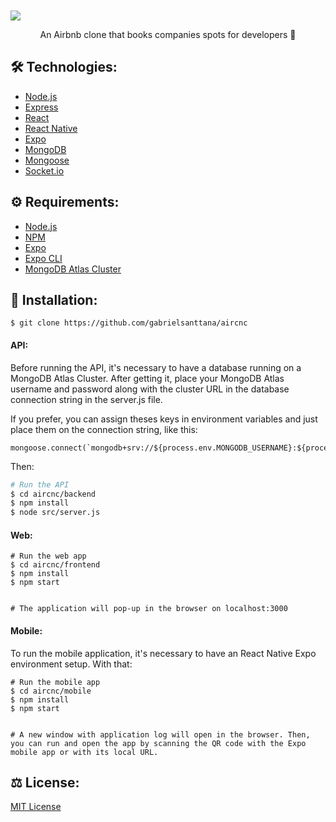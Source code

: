 # <div align="center" style="margin-bottom: 50px">
  <img src="https://github.com/gabrielsanttana/aircnc/blob/master/mobile/assets/logo.png?raw=true)"/>
</div>

<p align="center">An Airbnb clone that books companies spots for developers 🏢</p>

## 🛠️ Technologies:

<ul>
  <li><a href="https://nodejs.org/en/">Node.js</a></li>
  <li><a href="https://expressjs.com/">Express</a></li>
  <li><a href="https://reactjs.org/">React</a></li>
  <li><a href="https://reactnative.dev/">React Native</a></li>
  <li><a href="https://expo.io/">Expo</a></li>
  <li><a href="https://www.mongodb.com/">MongoDB</a></li>
  <li><a href="https://mongoosejs.com/">Mongoose</a></li>
  <li><a href="https://socket.io/">Socket.io</a></li>
</ul>

## ⚙️ Requirements:

<ul>
  <li><a href="https://nodejs.org/en/">Node.js</a></li>
  <li><a href="https://www.npmjs.com/">NPM</a></li>
  <li><a href="https://expo.io/">Expo</a></li>
  <li><a href="https://expo.io/">Expo CLI</a></li>
  <li><a href="https://www.mongodb.com/cloud/atlas">MongoDB Atlas Cluster</a></li>
</ul>

## 🚀 Installation:

```
$ git clone https://github.com/gabrielsanttana/aircnc
```

#### API:

Before running the API, it's necessary to have a database running on a MongoDB Atlas Cluster. After getting it, place your MongoDB Atlas username and password along with the cluster URL in the database connection string in the server.js file.

If you prefer, you can assign theses keys in environment variables and just place them on the connection string, like this:

```
mongoose.connect(`mongodb+srv://${process.env.MONGODB_USERNAME}:${process.env.MONGODB_PASSWORD}@${process.env.MONGODB_CLUSTER_URL}/aircnc
```

Then:

```bash
# Run the API
$ cd aircnc/backend
$ npm install
$ node src/server.js
```

#### Web:

```
# Run the web app
$ cd aircnc/frontend
$ npm install
$ npm start 


# The application will pop-up in the browser on localhost:3000
```

#### Mobile:

To run the mobile application, it's necessary to have an React Native Expo environment setup. With that:

```
# Run the mobile app
$ cd aircnc/mobile
$ npm install
$ npm start


# A new window with application log will open in the browser. Then, you can run and open the app by scanning the QR code with the Expo mobile app or with its local URL.
```

## ⚖️ License:

[MIT License](https://github.com/gabrielsanttana/aircnc/blob/master/LICENSE)
